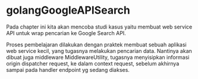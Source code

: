 # golangGoogleAPISearch

Pada chapter ini kita akan mencoba studi kasus yaitu membuat web service API untuk wrap pencarian ke Google Search API.

Proses pembelajaran dilakukan dengan praktek membuat sebuah aplikasi web service kecil, yang tugasnya melakukan pencarian data. Nantinya akan dibuat juga middleware MiddlewareUtility, tugasnya menyisipkan informasi origin dispatcher request, ke dalam context request, sebelum akhirnya sampai pada handler endpoint yg sedang diakses.
